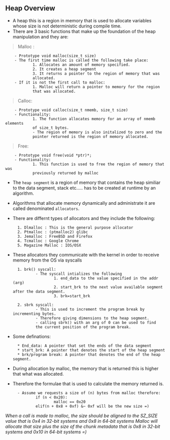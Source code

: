 ## Heap Overview


- A heap this is a region in memory that is used to allocate variables
whose size is not deterministic during compile time.
- There are 3 basic functions that make up the foundation of the heap 
manipulation and they are:

> Malloc :

        - Prototype void malloc(size_t size)
        - The first time malloc is called the following take place:
                1. Allocates an amount of memory specified.
                2. It creates a heap segment
                3. It returns a pointer to the region of memory that was
                allocated.
        - If it is not the first call to malloc:
                1. Malloc will return a pointer to memory for the region 
                that was allocated.
            
>Calloc:

        - Prototype void calloc(size_t nmemb, size_t size)
        - Functionality:
                1. The function allocates memory for an array of nmemb elements
                of size_t bytes.
                - The region of memory is also initalized to zero and the 
                pointer returned is the region of memory allocated.
                
> Free:

        - Prototype void free(void *ptr)*;
        - Functionality:
                1. This function is used to free the region of memory that was
                previously returned by malloc


- The `heap segment` is a region of memory that contains the heap 
similiar to the data segment, stack etc..... has to be created at runtime by 
an algorithm.
- Algorithms that allocate memory dynamically and administrate it are called 
denominated `allocators`.

- There are differnt types of allocators and they include the following:

        1. Dlmalloc : This is the general purpose allocator
        2. Ptmalloc : (ptmalloc2) glibc
        3. Jemalloc : FreeBSD and Firefox
        4. Tcmalloc : Google Chrome
        5. Magazine Malloc : IOS/OSX
        
- These allocators they communicate with the kernel in order to receive memory
from the OS via syscalls

        1. brk() syscall:
                - The syscall intializes the following
                        1. end_data to the value specified in the addr (arg)
                        2. start_brk to the next value available segment after the data segment.
                        3. brk=start_brk
                  
        2. sbrk syscall:
                - This is used to increment the program break by incrementing bytes.
                - Therefore giving dimensions to the heap segment.
                - calling sbrk() with an arg of 0 can be used to find 
                the current position of the program break.

- Some definations:

        * End_data: A pointer that set the ends of the data segment
        * start_brk: A pointer that denotes the start of the heap segment
        * brk/program break: A pointer that denotes the end of the heap segment.


- During allocation by malloc, the memory that is returned this is higher that what was allocated.
- Therefore the formulae that is used to calculate the memory returned is.

        - Assume we requests a size of (n) bytes from malloc therefore:
                if (n < 0x20):
                        malloc == 0x20
                elif(n + 0x8 + 0xf) &~ 0xf will be the new size =)

*When a call is made to malloc, the size should be aligned to the SZ_SIZE value that is 0x4 in 32-bit systems and 0x8 in 64-bit systems
Malloc will allocate that size plus the size of the chunk metadata that is 0x8 in 32-bit systems and 0x10 in 64-bit systems =)*
